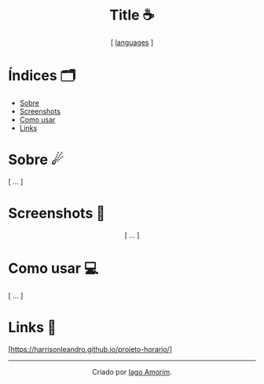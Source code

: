 <h1 align="center"> Title ☕</h1>
<div align="center">
  
  [ [languages](https://github.com/alexandresanlim/Badges4-README.md-Profile#-languages-) ]
  
</div>


# Índices 🗂
* [Sobre](#sobre-)
* [Screenshots](#screenshots-)
* [Como usar](#como-usar-)
* [Links](#links-)

# Sobre ☄

[ ... ]

# Screenshots 📸
<div display="inline" align="center">

[ ... ]

</div>

# Como usar 💻

[ ... ]

# Links 🔗

[https://harrisonleandro.github.io/projeto-horario/]

<hr>
<div align="center">

Criado por [Iago Amorim](https://github.com/danonep2).

</div>
